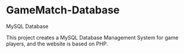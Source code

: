 # GameMatch-Database
MySQL Database

This project creates a MySQL Database Management System for game players, and the website is based on PHP.
